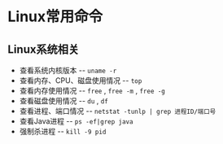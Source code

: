 # Linux常用命令

## Linux系统相关
- 查看系统内核版本 -- `uname -r`
- 查看内存、CPU、磁盘使用情况 -- `top`
- 查看内存使用情况 -- `free` , `free -m` , `free -g`
- 查看磁盘使用情况 -- `du` , `df`
- 查看进程、端口情况 -- `netstat -tunlp | grep 进程ID/端口号`
- 查看Java进程 -- `ps -ef|grep java`
- 强制杀进程 -- `kill -9 pid`
